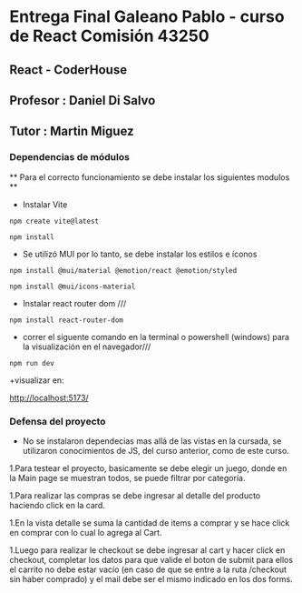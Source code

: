# Entrega Final Galeano Pablo  -  curso de React Comisión 43250

## React - CoderHouse

## Profesor : Daniel Di Salvo
## Tutor : Martin Miguez

### Dependencias de módulos

** Para el correcto funcionamiento se debe instalar los siguientes modulos **

+ Instalar Vite
  
```
npm create vite@latest

npm install
```

+ Se utilizó MUI por lo tanto, se debe instalar los estilos e íconos

```
npm install @mui/material @emotion/react @emotion/styled

npm install @mui/icons-material

```
+ Instalar react router dom ///
```
npm install react-router-dom
```
+ correr el siguente comando en la terminal o powershell (windows) para la visualización en el navegador///

```
npm run dev
```
+visualizar en:

[http://localhost:5173/](http://localhost:5173/)

### Defensa del proyecto

- No se instalaron dependecias mas allá de las vistas en la cursada, se utilizaron conocimientos de JS, del curso anterior, como de este curso.

1.Para testear el proyecto, basicamente se debe elegir un juego, donde en la Main page se muestran todos, se puede filtrar por categoría. 

1.Para realizar las compras se debe ingresar al detalle del producto haciendo click en la card.

1.En la vista detalle se suma la cantidad de items a comprar y se hace click en comprar con lo cual lo agrega al Cart.

1.Luego para realizar le checkout se debe ingresar al cart y hacer click en checkout, completar los datos para que valide el boton de submit para ellos el carrito no debe estar vacío (en caso de que se entre a la ruta /checkout sin haber comprado) y el mail debe ser el mismo indicado en los dos forms.


